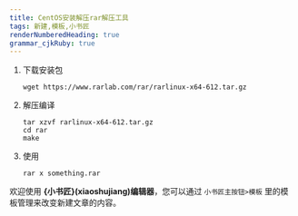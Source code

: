 ```yaml
---
title: CentOS安装解压rar解压工具
tags: 新建,模板,小书匠
renderNumberedHeading: true
grammar_cjkRuby: true
---
```


1. 下载安装包
	```
	wget https://www.rarlab.com/rar/rarlinux-x64-612.tar.gz
	```
2. 解压编译
	```
	tar xzvf rarlinux-x64-612.tar.gz
	cd rar
	make
	```

3. 使用
	```
	rar x something.rar
	```


欢迎使用 **{小书匠}(xiaoshujiang)编辑器**，您可以通过 `小书匠主按钮>模板` 里的模板管理来改变新建文章的内容。